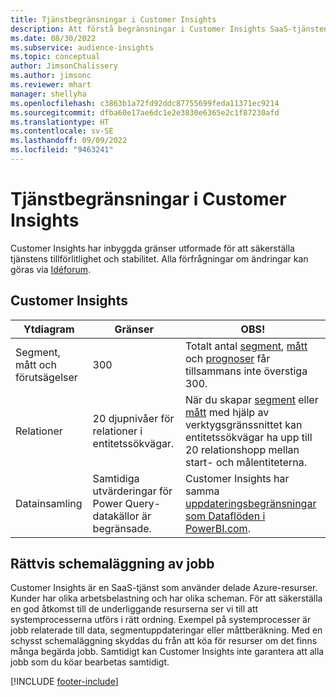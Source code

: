 ```yaml
---
title: Tjänstbegränsningar i Customer Insights
description: Att förstå begränsningar i Customer Insights SaaS-tjänsten.
ms.date: 08/30/2022
ms.subservice: audience-insights
ms.topic: conceptual
author: JimsonChalissery
ms.author: jimsonc
ms.reviewer: mhart
manager: shellyha
ms.openlocfilehash: c3863b1a72fd92ddc87755699feda11371ec9214
ms.sourcegitcommit: dfba60e17ae6dc1e2e3830e6365e2c1f87230afd
ms.translationtype: HT
ms.contentlocale: sv-SE
ms.lasthandoff: 09/09/2022
ms.locfileid: "9463241"
---
```

# <a name="service-limits-in-customer-insights"></a>Tjänstbegränsningar i Customer Insights

 Customer Insights har inbyggda gränser utformade för att säkerställa tjänstens tillförlitlighet och stabilitet. Alla förfrågningar om ändringar kan göras via [Idéforum](https://go.microsoft.com/fwlink/?linkid=2074172).

## <a name="customer-insights"></a>Customer Insights

| Ytdiagram  | Gränser  | OBS! |
|-------------|---------------------------------------------------------------------|---------------------------------------------------------------------|
| Segment, mått och förutsägelser | 300  | Totalt antal [segment](segments.md), [mått](measures.md) och [prognoser](predictions-overview.md) får tillsammans inte överstiga 300.  |
| Relationer | 20 djupnivåer för relationer i entitetssökvägar. | När du skapar [segment](segments.md) eller [mått](measures.md) med hjälp av verktygsgränssnittet kan entitetssökvägar ha upp till 20 relationshopp mellan start- och målentiteterna.  |
|Datainsamling| Samtidiga utvärderingar för Power Query-datakällor är begränsade. | Customer Insights har samma [uppdateringsbegränsningar som Dataflöden i PowerBI.com](/power-query/power-query-online-limits#refresh-limits). |

## <a name="fair-scheduling-of-jobs"></a>Rättvis schemaläggning av jobb

Customer Insights är en SaaS-tjänst som använder delade Azure-resurser. Kunder har olika arbetsbelastning och har olika scheman. För att säkerställa en god åtkomst till de underliggande resurserna ser vi till att systemprocesserna utförs i rätt ordning. Exempel på systemprocesser är jobb relaterade till data, segmentuppdateringar eller måttberäkning. Med en schysst schemaläggning skyddas du från att köa för resurser om det finns många begärda jobb. Samtidigt kan Customer Insights inte garantera att alla jobb som du köar bearbetas samtidigt.

[!INCLUDE [footer-include](includes/footer-banner.md)]
